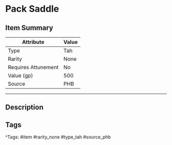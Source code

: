 # Pack Saddle

## Item Summary

| Attribute            | Value                        |
|----------------------|------------------------------|
| Type                 | Tah |
| Rarity               | None             |
| Requires Attunement  | No                |
| Value (gp)           | 500    |
| Source               | PHB |

---

## Description



## Tags

^Tags: #item #rarity_none #type_tah #source_phb